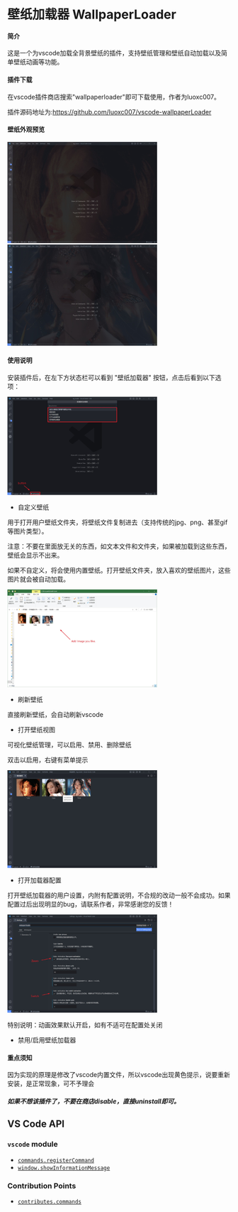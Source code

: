 # 壁纸加载器 WallpaperLoader

#### 简介

这是一个为vscode加载全背景壁纸的插件，支持壁纸管理和壁纸自动加载以及简单壁纸动画等功能。



#### 插件下载

在vscode插件商店搜索"wallpaperloader"即可下载使用，作者为luoxc007。

插件源码地址为:https://github.com/luoxc007/vscode-wallpaperLoader



#### 壁纸外观预览

<img src="https://raw.githubusercontent.com/luoxc007/vscode-wallpaperLoader/main/media/md_img/apperance.jpg" alt="外观一览" style="zoom:33%;" />



<img src="https://raw.githubusercontent.com/luoxc007/vscode-wallpaperLoader/main/media/md_img/apperance2.jpg" alt="外观一览" style="zoom:33%;" />



#### 使用说明

安装插件后，在左下方状态栏可以看到 "壁纸加载器" 按钮，点击后看到以下选项：

<img src="https://raw.githubusercontent.com/luoxc007/vscode-wallpaperLoader/main/media/md_img/open_config.jpg" alt="打开自定义目录" style="zoom:33%;" />

- 自定义壁纸

用于打开用户壁纸文件夹，将壁纸文件复制进去（支持传统的jpg、png、甚至gif等图片类型）。

注意：不要在里面放无关的东西，如文本文件和文件夹，如果被加载到这些东西，壁纸会显示不出来。

如果不自定义，将会使用内置壁纸。打开壁纸文件夹，放入喜欢的壁纸图片，这些图片就会被自动加载。

<img src="https://raw.githubusercontent.com/luoxc007/vscode-wallpaperLoader/main/media/md_img/user_dir.jpg" alt="自定义壁纸" style="zoom:33%;" />

- 刷新壁纸

直接刷新壁纸，会自动刷新vscode

- 打开壁纸视图

可视化壁纸管理，可以启用、禁用、删除壁纸

双击以启用，右键有菜单提示

<img src="https://raw.githubusercontent.com/luoxc007/vscode-wallpaperLoader/main/media/md_img/view_manager.jpg" alt="打开壁纸视图" style="zoom:33%;" />

- 打开加载器配置

打开壁纸加载器的用户设置，内附有配置说明，不合规的改动一般不会成功。如果配置过后出现明显的bug，请联系作者，非常感谢您的反馈！

<img src="https://raw.githubusercontent.com/luoxc007/vscode-wallpaperLoader/main/media/md_img/settings.jpg" alt="打开加载器配置" style="zoom:33%;" />

特别说明：动画效果默认开启，如有不适可在配置处关闭

- 禁用/启用壁纸加载器



#### 重点须知

因为实现的原理是修改了vscode内置文件，所以vscode出现黄色提示，说要重新安装，是正常现象，可不予理会

##### 如果不想该插件了，不要在商店disable，直接uninstall即可。







## VS Code API

### `vscode` module

- [`commands.registerCommand`](https://code.visualstudio.com/api/references/vscode-api#commands.registerCommand)
- [`window.showInformationMessage`](https://code.visualstudio.com/api/references/vscode-api#window.showInformationMessage)

### Contribution Points

- [`contributes.commands`](https://code.visualstudio.com/api/references/contribution-points#contributes.commands)

